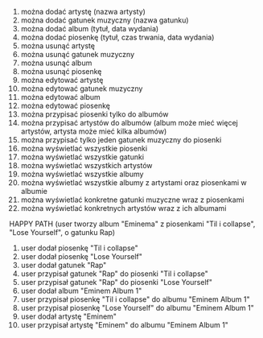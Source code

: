 1. można dodać artystę (nazwa artysty)
2. można dodać gatunek muzyczny (nazwa gatunku)
3. można dodać album (tytuł, data wydania)
4. można dodać piosenkę (tytuł, czas trwania, data wydania)
5. można usunąć artystę
6. można usunąć gatunek muzyczny
7. można usunąć album
8. można usunąć piosenkę
9. można edytować artystę
10. można edytować gatunek muzyczny
11. można edytować album
12. można edytować piosenkę
13. można przypisać piosenki tylko do albumów
14. można przypisać artystów do albumów (album może mieć więcej artystów, artysta może mieć kilka albumów)
15. można przypisać tylko jeden gatunek muzyczny do piosenki
16. można wyświetlać wszystkie piosenki
17. można wyświetlać wszystkie gatunki
18. można wyświetlać wszystkich artystów
19. można wyświetlać wszystkie albumy
20. można wyświetlać wszystkie albumy z artystami oraz piosenkami w albumie
21. można wyświetlać konkretne gatunki muzyczne wraz z piosenkami
22. można wyświetlać konkretnych artystów wraz z ich albumami

HAPPY PATH (user tworzy album "Eminema" z piosenkami "Til i collapse", "Lose Yourself", o gatunku Rap)

1. user dodał piosenkę "Til i collapse"
2. user dodał piosenkę "Lose Yourself"
3. user dodał gatunek "Rap"
4. user przypisał gatunek "Rap" do piosenki "Til i collapse"
5. user przypisał gatunek "Rap" do piosenki "Lose Yourself"
6. user dodał album "Eminem Album 1"
7. user przypisał piosenkę "Til i collapse" do albumu "Eminem Album 1"
8. user przypisał piosenkę "Lose Yourself" do albumu "Eminem Album 1"
9. user dodał artystę "Eminem"
10. user przypisał artystę "Eminem" do albumu "Eminem Album 1"
